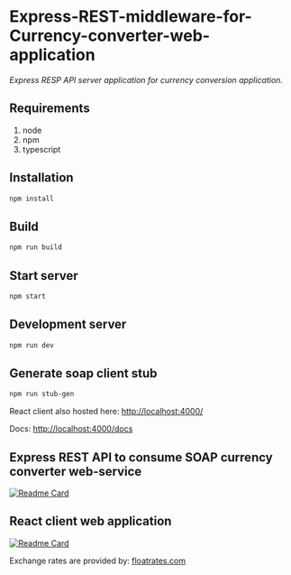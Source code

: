 # Express-REST-middleware-for-Currency-converter-web-application

_Express RESP API server application for currency conversion application._

## Requirements

1. node
2. npm
3. typescript

## Installation

```sh
npm install
```

## Build

```sh
npm run build
```

## Start server

```sh
npm start
```

## Development server

```sh
npm run dev
```

## Generate soap client stub

```sh
npm run stub-gen
```

React client also hosted here: [http://localhost:4000/](http://localhost:4000/)

Docs: [http://localhost:4000/docs](http://localhost:4000/docs)

## Express REST API to consume SOAP currency converter web-service

[![Readme Card](https://github-readme-stats.vercel.app/api/pin/?username=ramesh-x90&repo=Express-REST-middleware-for-Currency-convertor-web-application)](https://github.com/ramesh-x90/Express-REST-middleware-for-Currency-convertor-web-application.git)

## React client web application

[![Readme Card](https://github-readme-stats.vercel.app/api/pin/?username=ramesh-x90&repo=react-client-for-currency-converter-webservice)](https://github.com/ramesh-x90/react-client-for-currency-converter-webservice.git)

Exchange rates are provided by: [floatrates.com](https://www.floatrates.com/json-feeds.html)
